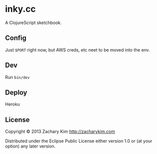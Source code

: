 # inky.cc

A ClojureScript sketchbook.

## Config

Just `$PORT` right now, but AWS creds, etc neet to be moved into the env.

## Dev

Run `bin/dev`

## Deploy

Heroku

## License

Copyright © 2013 Zachary Kim http://zacharykim.com

Distributed under the Eclipse Public License either version 1.0 or (at
your option) any later version.
